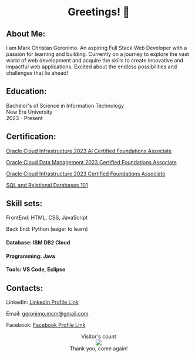 <h1 align="center"> Greetings! 👋 </h1>

<h2 align="left"> About Me: </h2>
<p align="left"> I am Mark Christan Geronimo. An aspiring Full Stack Web Developer with a passion for learning and building. Currently on a journey to explore the vast world of web development and acquire the skills to create innovative and impactful web applications. Excited about the endless possibilities and challenges that lie ahead! </p>

<h2 align="left">Education: </h2>
<p align="left">Bachelor's of Science in Information Technology 
<br> New Era University
<br> 2023 - Present </p>

<h2 align="left">Certification: </h2>

[Oracle Cloud Infrastructure 2023 AI Certified Foundations Associate](https://catalog-education.oracle.com/pls/certview/sharebadge?id=BBB28220DE0A7C522B9C7137260710AF1F2E1892D729BE0E3A554C1F589A37C7)

[Oracle Cloud Data Management 2023 Certified Foundations Associate](https://catalog-education.oracle.com/pls/certview/sharebadge?id=D5308F450437D83D551AC817131A0FFFD0A9D261D72A1ED157F87439525C70B9)

[Oracle Cloud Infrastructure 2023 Certified Foundations Associate](https://catalog-education.oracle.com/pls/certview/sharebadge?id=3486046A87970676E8689C1FF84E3D882E5A8300794F7C746E5D5934746B69AC&fbclid=IwAR2M3aEBbKjvHFDdn8q_sYcq4VtYXyTNhtHyxDRArlrJax4nH25dvK7B0lg)

[SQL and Relational Databases 101](https://courses.cognitiveclass.ai/certificates/32c0c63987e841ff99259739157b27f9)

<h2 align="left">Skill sets: </h2>
<p align="left">FrontEnd: HTML, CSS, JavaScript </p>
<p align="left">Back End: Python (eager to learn) </p>
<h4 align="left">Database: IBM DB2 Cloud </h4>
<h4 align="left">Programming: Java </h4>
<h4 align="left">Tools: VS Code, Eclipse </h4>

<h2 align="left">Contacts: </h2>

LinkedIn: [LinkedIn Profile Link](https://www.linkedin.com/in/mark-christian-geronimo/)

Email: [geronimo.mcm@gmail.com](https://mail.google.com/mail/u/?authuser=geronimo.mcm@gmail.com)

Facebook: [Facebook Profile Link](https://www.facebook.com/msxzw)

<p align="center"> Visitor's count
<br><img src="https://profile-counter.glitch.me/markchristiangeronimo/count.svg" />
<br>Thank you, come again!</p>
